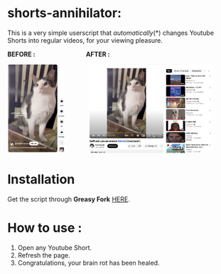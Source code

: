 # shorts-annihilator:
This is a very simple userscript that *automatically*(*) changes Youtube Shorts into regular videos, for your viewing pleasure.

**BEFORE :**                             **AFTER :**

<img src=https://raw.githubusercontent.com/azeman/shorts-annihilator/main/before.png height=200>              <img src=https://raw.githubusercontent.com/azeman/shorts-annihilator/main/after.png height=200>




# Installation
Get the script through **Greasy Fork** [HERE](https://greasyfork.org/fr/scripts/501950-shorts-annihilator).


# How to use :
1) Open any Youtube Short.
2) Refresh the page.
3) Congratulations, your brain rot has been healed.
